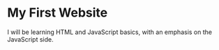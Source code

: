 # My First Website

I will be learning HTML and JavaScript basics, with an emphasis on the JavaScript side.